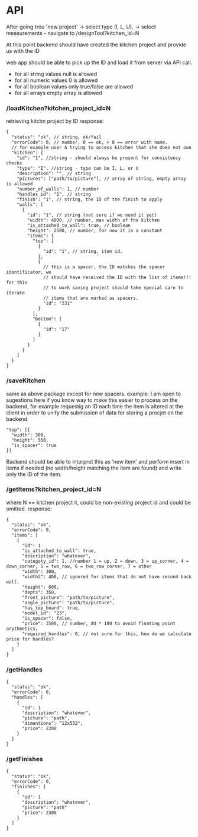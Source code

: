 # API

After going trou 'new project' -> select type (I, L, U), ->
select measurements - navigate to /designTool?kitchen_id=N

At this point backend should have created the kitchen project and provide us with the ID

web app should be able to pick up the ID and load it from server via API call.

* for all string values null is allowed
* for all numeric values 0 is allowed
* for all boolean values only true/false are allowed
* for all arrays empty array is allowed


### /loadKitchen?kitchen_project_id=N

retrieving kitchn project by ID
response:
```
{
  "status": "ok", // string, ok/fail
  "errorCode": 0, // number, 0 == ok, > 0 == error with name.
  // for example user A trying to access kitchen that she does not own
  "kitchen": {
    "id": "1", //string - should always be present for consistency checks
    "type": "I", //string - type can be I, L, or U
    "description": "", // string
    "pictures": ["path/to/picture"], // array of string, empty array is allowed
    "number_of_walls": 1, // number
    "handles_id": "1", // string
    "finish": "1", // string, the ID of the finish to apply
    "walls": [
      {
        "id": "1", // string (not sure if we need it yet)
        "width": 4000, // number, max width of the kitchen
        "is_attached_to_wall": true, // boolean
        "height": 2500, // number, for now it is a constant
        "items": {
          "top": [
            {
              "id": "1", // string, item id.
            },
            {
              // this is a spacer, the ID matches the spacer identificator, we
              // should have received the ID with the list of items!!! for this
              // to work saving project should take special care to iterate
              // items that are marked as spacers.
              "id": "231"
            }
          ],
          "bottom": [
            {
              "id": "17"
            }
          ]
        }
      }
    ]
  }
}
```
### /saveKitchen

same as above package except for new spacers. example: I am open to
sugestions here if you know way to make this easier to process on the
backend, for example requestig an ID each time the item is altered at the
client in order to unify the submission of data for storing a procjet on the
backend.

```
"top": [{
  "width": 300,
  "height": 550,
  "is_spacer": true
}]
```

Backend should be able to interpret this as 'new item' and perform insert in
items if needed (no width/height matching the item are found) and write only
the ID of the item.

### /getItems?kitchen_project_id=N

where N == kitchen project it, could be
non-existing project id and could be omitted.
response:

```
{
  "status": "ok",
  "errorCode": 0,
  "items": [
    {
      "id": 1
      "is_attached_to_wall": true,
      "description": "whatever",
      "categoty_id": 1, //number 1 = up, 2 = down, 3 = up_corner, 4 = down_corner, 5 = two_row, 6 = two_row_corner, 7 = other
      "width": 300,
      "width2": 400, // ignored for items that do not have second back wall.
      "height": 600,
      "depts": 350,
      "front_picture": "path/to/picture",
      "angle_picture": "path/to/picture",
      "has_top_board": true,
      "model_id": "23",
      "is_spacer": false,
      "price": 3500, // number, AU * 100 to avoid floating point arythmetics.
      "required_handles": 0, // not sure for this, how do we calculate price for handles?
    }
  ]
}
```

### /getHandles

```
{
  "status": "ok",
  "errorCode": 0,
  "handles": [
    {
      "id": 1
      "description": "whatever",
      "picture": "path",
      "dimentions": "12x532",
      "price": 2200
    }
  ]
}
```

### /getFinishes

```
{
  "status": "ok",
  "errorCode": 0,
  "finishes": [
    {
      "id": 1
      "description": "whatever",
      "picture": "path"
      "price": 2300
    }
  ]
}
```
